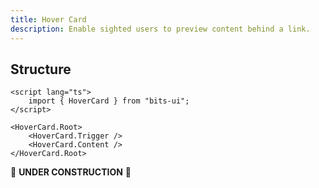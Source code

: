 ```yaml
---
title: Hover Card
description: Enable sighted users to preview content behind a link.
---
```


## Structure

```svelte
<script lang="ts">
	import { HoverCard } from "bits-ui";
</script>

<HoverCard.Root>
	<HoverCard.Trigger />
	<HoverCard.Content />
</HoverCard.Root>
```

🚧 **UNDER CONSTRUCTION** 🚧
